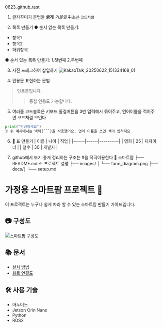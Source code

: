0623_github_test

1. 글자꾸미기 문법들
**굵게**
*기울임*
~~취소선~~
`코드처럼`

2. 목록 만들기
● 순서 없는 목록 만들기:
- 항목1
- 항목2
- 하위항목

● 순서 있는 목록 만들기:
1.첫번째
2.두번째

3. 사진 드래그하여 삽입하기
![KakaoTalk_20250622_151334168_01](https://github.com/user-attachments/assets/6b1b459e-a9ad-4515-9a09-6fc3413bbd2c)

4. 인용문 표현하는 문법
> 인용문입니다.
>> 중첩 인용도 가능합니다.

5. 여러줄 코드블록은 키보드 물결버튼을 3번 입력해서 묶어주고, 언어이름을 적어주면 코드처럼 보인다
```python
print("안녕하세요")
※ 위 예시에서는 백틱(```)을 사용했어요. 언어 이름을 쓰면 색이 입혀져요
```

6. 📌 표 만들기
| 이름 | 나이 | 직업 |
|------|------|----------|
| 영희 | 25 | 디자이너 |
| 철수 | 30 | 개발자 |

7. github에서 보기 좋게 정리하는 구조는 #을 적극이용한다
📁 스마트팜
├── README.md ← 프로젝트 설명
├── images/
│ └── farm_diagram.png
├── docs/│ └── setup.md

# 가정용 스마트팜 프로젝트 🌱
이 프로젝트는 누구나 쉽게 따라 할 수 있는 스마트팜 만들기 가이드입니다.
## 📷 구성도
![스마트팜 구성도](./images/farm_diagram.png)
## 📚 문서
- [설치 방법](./docs/setup.md)
- [회로 연결도](./docs/wiring.md)
## 🛠 사용 기술
- 아두이노
- Jetson Orin Nano
- Python
- ROS2
